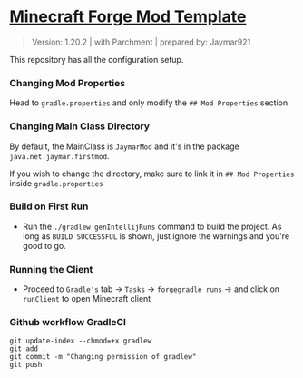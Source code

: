 # [Minecraft Forge Mod Template](https://github.com/jaymar921/Forge-1.20.2-Modding-Template)
> Version: 1.20.2 | with Parchment | prepared by: Jaymar921

This repository has all the configuration setup.

### Changing Mod Properties
Head to `gradle.properties` and only modify the `## Mod Properties` section

### Changing Main Class Directory
By default, the MainClass is `JaymarMod` and it's in the package `java.net.jaymar.firstmod`.

If you wish to change the directory, make sure to link it in `## Mod Properties` inside `gradle.properties`

### Build on First Run
- Run the `./gradlew genIntellijRuns` command to build the project. As long as `BUILD SUCCESSFUL` is shown, just ignore the warnings and you're good to go.

### Running the Client
- Proceed to `Gradle's` tab -> `Tasks` -> `forgegradle runs` -> and click on `runClient` to open Minecraft client

### Github workflow GradleCI
```
git update-index --chmod=+x gradlew
git add .
git commit -m "Changing permission of gradlew"
git push
```
